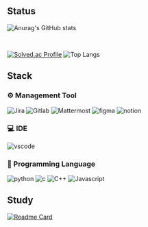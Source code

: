 ## Status

![Anurag's GitHub stats](https://github-readme-stats.vercel.app/api?username=RosaDamascena&theme=holi&show_icons=true)

<br>

[![Solved.ac Profile](http://mazassumnida.wtf/api/v2/generate_badge?boj=hsj0604)](https://solved.ac/hsj0604/)
![Top Langs](https://github-readme-stats.vercel.app/api/top-langs/?username=RosaDamascena&layout=compact&hide=jupyter%20notebook)

## Stack

 ### ⚙ Management Tool
 
<div>
 <img alt="Jira" src ="https://img.shields.io/badge/jira-3776AB.svg?&style=for-the-badge&logo=jira&logoColor=white"/>
 
 <img alt="Gitlab" src ="https://img.shields.io/badge/gitlab-3776AB.svg?&style=for-the-badge&logo=gitlab&logoColor=white&color=orange"/>
 
 <img alt="Mattermost" src ="https://img.shields.io/badge/Mattermost-3776AB.svg?&style=for-the-badge&logo=Mattermost&logoColor=white"/>
 
 <img alt="figma" src ="https://img.shields.io/badge/figma-3776AB.svg?&style=for-the-badge&logo=figma&logoColor=white&color=red"/>
 
 <img alt="notion" src ="https://img.shields.io/badge/notion-3776AB.svg?&style=for-the-badge&logo=notion&logoColor=white&color=black"/> 
</div>

### 💻 IDE

<img alt="vscode" src ="https://img.shields.io/badge/vscode-3776AB.svg?&style=for-the-badge&logo=visualstudiocode&logoColor=white&"/>

### 🥽 Programming Language

<div>
 <img alt="python" src ="https://img.shields.io/badge/python-3776AB.svg?&style=for-the-badge&logo=python&logoColor=white&color=3776AB"/>
 
 <img alt="c" src ="https://img.shields.io/badge/c-3776AB.svg?&style=for-the-badge&logo=c&logoColor=white&color=A8B9CC"/>

 <img alt="C++" src ="https://img.shields.io/badge/c++-3776AB.svg?&style=for-the-badge&logo=cplusplus&logoColor=white&color=00599C"/>

 <img alt="Javascript" src ="https://img.shields.io/badge/javascript-3776AB.svg?&style=for-the-badge&logo=javascript&logoColor=white&color=F7DF1E"/>
 
</div>

## Study

[![Readme Card](https://github-readme-stats.vercel.app/api/pin/?username=pengisblue&repo=AlgorithmStudy&theme=shadow_blue&show_icons=true)](https://github.com/pengisblue/AlgorithmStudy)

